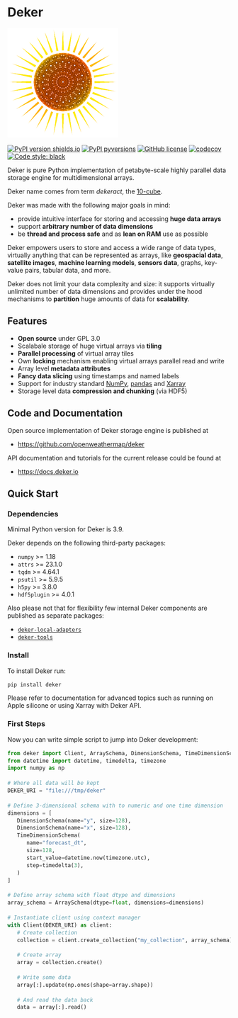 # Deker

![image](docs/deker/images/logo_50.png)

[![PyPI version shields.io](https://img.shields.io/pypi/v/deker.svg?color=0)](https://pypi.python.org/pypi/deker/)
[![PyPI pyversions](https://img.shields.io/pypi/pyversions/deker.svg)](https://pypi.python.org/pypi/deker/) 
[![GitHub license](https://badgen.net/github/license/openweathermap/deker)](https://github.com/openweathermap/deker/blob/main/LICENSE)
[![codecov](https://codecov.io/gh/openweathermap/deker/branch/main/graph/badge.svg?token=Z040BQWIOR)](https://codecov.io/gh/openweathermap/deker)
[![Code style: black](https://img.shields.io/badge/code%20style-black-000000.svg)](https://github.com/psf/black)

Deker is pure Python implementation of petabyte-scale highly parallel data storage engine for
multidimensional arrays.

Deker name comes from term *dekeract*, the [10-cube](https://en.wikipedia.org/wiki/10-cube).

Deker was made with the following major goals in mind:

* provide intuitive interface for storing and accessing **huge data arrays**
* support **arbitrary number of data dimensions**
* be **thread and process safe** and as **lean on RAM** use as possible

Deker empowers users to store and access a wide range of data types, virtually anything that can be
represented as arrays, like **geospacial data**, **satellite images**, **machine learning models**,
**sensors data**, graphs, key-value pairs, tabular data, and more.

Deker does not limit your data complexity and size: it supports virtually unlimited number of data
dimensions and provides under the hood mechanisms to **partition** huge amounts of data for
**scalability**.

## Features

* **Open source** under GPL 3.0
* Scalabale storage of huge virtual arrays via **tiling**
* **Parallel processing** of virtual array tiles
* Own **locking** mechanism enabling virtual arrays parallel read and write
* Array level **metadata attributes**
* **Fancy data slicing** using timestamps and named labels
* Support for industry standard [NumPy](https://numpy.org/doc/stable/),
  [pandas](https://pandas.pydata.org/docs/) and [Xarray](https://docs.xarray.dev/en/stable/)
* Storage level data **compression and chunking** (via HDF5)

## Code and Documentation

Open source implementation of Deker storage engine is published at

* https://github.com/openweathermap/deker

API documentation and tutorials for the current release could be found at

* https://docs.deker.io

## Quick Start

### Dependencies

Minimal Python version for Deker is 3.9.

Deker depends on the following third-party packages:

* `numpy` >= 1.18
* `attrs` >= 23.1.0
* `tqdm` >= 4.64.1
* `psutil` >= 5.9.5
* `h5py` >= 3.8.0
* `hdf5plugin` >= 4.0.1

Also please not that for flexibility few internal Deker components are published as separate
packages:

* [`deker-local-adapters`](https://github.com/openweathermap/deker-local-adapters)
* [`deker-tools`](https://github.com/openweathermap/deker-tools)

### Install

To install Deker run:

   ```bash
   pip install deker
   ```
Please refer to documentation for advanced topics such as running on Apple silicone or using Xarray
with Deker API.

### First Steps

Now you can write simple script to jump into Deker development:

```python
from deker import Client, ArraySchema, DimensionSchema, TimeDimensionSchema
from datetime import datetime, timedelta, timezone
import numpy as np

# Where all data will be kept
DEKER_URI = "file:///tmp/deker"

# Define 3-dimensional schema with to numeric and one time dimension
dimensions = [
   DimensionSchema(name="y", size=128),
   DimensionSchema(name="x", size=128),
   TimeDimensionSchema(
      name="forecast_dt",
      size=128,
      start_value=datetime.now(timezone.utc),
      step=timedelta(3),
   )
]

# Define array schema with float dtype and dimensions
array_schema = ArraySchema(dtype=float, dimensions=dimensions)

# Instantiate client using context manager
with Client(DEKER_URI) as client:
   # Create collection
   collection = client.create_collection("my_collection", array_schema)
   
   # Create array
   array = collection.create()
   
   # Write some data
   array[:].update(np.ones(shape=array.shape))
   
   # And read the data back
   data = array[:].read()
```
